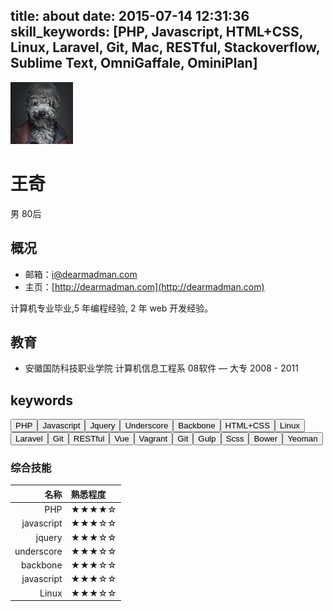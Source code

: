 title: about
date: 2015-07-14 12:31:36
skill_keywords: [PHP, Javascript, HTML+CSS, Linux, Laravel, Git, Mac, RESTful, Stackoverflow, Sublime Text, OmniGaffale, OminiPlan]
---
![](/images/wang.jpg)

王奇
===

男 80后

## 概况

- 邮箱：i@dearmadman.com
- 主页：[http://dearmadman.com](http://dearmadman.com)

计算机专业毕业,5 年编程经验, 2 年 web 开发经验。

## 教育
- 安徽国防科技职业学院 计算机信息工程系 08软件 — 大专 2008 - 2011

## keywords
<div class="btn-inline">
<button class="btn btn-outline" type="button">PHP</button><button class="btn btn-outline" type="button">Javascript</button><button class="btn btn-outline" type="button">Jquery</button><button class="btn btn-outline" type="button">Underscore</button><button class="btn btn-outline" type="button">Backbone</button><button class="btn btn-outline" type="button">HTML+CSS</button><button class="btn btn-outline" type="button">Linux</button><button class="btn btn-outline" type="button">Laravel</button><button class="btn btn-outline" type="button">Git</button><button class="btn btn-outline" type="button">RESTful</button><button class="btn btn-outline" type="button">Vue</button><button class="btn btn-outline" type="button">Vagrant</button><button class="btn btn-outline" type="button">Git</button><button class="btn btn-outline" type="button">Gulp</button><button class="btn btn-outline" type="button">Scss</button><button class="btn btn-outline" type="button">Bower</button><button class="btn btn-outline" type="button">Yeoman</button>
</div>

### 综合技能

| 名称 | 熟悉程度
|--:|:--|
| PHP | ★★★★☆ |
| javascript | ★★★☆☆ |
| jquery | ★★★☆☆ |
| underscore | ★★★☆☆ |
| backbone | ★★★☆☆ |
| javascript | ★★★☆☆ |
| Linux | ★★★☆☆ |
